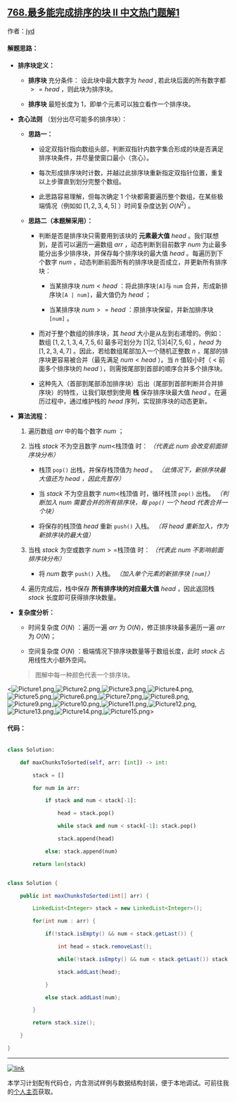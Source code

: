 ## [768.最多能完成排序的块 II 中文热门题解1](https://leetcode.cn/problems/max-chunks-to-make-sorted-ii/solutions/100000/zui-duo-neng-wan-cheng-pai-xu-de-kuai-ii-deng-jie-)

作者：[jyd](https://leetcode.cn/u/jyd)

#### 解题思路：

-  **排序块定义：**
    - **排序块** 充分条件： 设此块中最大数字为 $head$ , 若此块后面的所有数字都 $>= head$ ，则此块为排序块。
    - **排序块** 最短长度为 $1$，即单个元素可以独立看作一个排序块。

- **贪心法则** （划分出尽可能多的排序块）：
    - **思路一：** 
        - 设定双指针指向数组头部，判断双指针内数字集合形成的块是否满足排序块条件，并尽量使窗口最小（贪心）。
        - 每次形成排序块时计数，并越过此排序块重新指定双指针位置，重复以上步骤直到划分完整个数组。
        - 此思路容易理解，但每次确定 $1$ 个块都需要遍历整个数组，在某些极端情况（例如如 $[1,2,3,4,5]$ ）时间复杂度达到 $O(N^2)$ 。
    - **思路二（本题解采用）：** 
        - 判断是否是排序块只需要用到该块的 **元素最大值** $head$ 。我们联想到，是否可以遍历一遍数组 $arr$ ，动态判断到目前数字 $num$ 为止最多能分出多少排序块，并保存每个排序块的最大值 $head$ 。每遍历到下个数字 $num$ ，动态判断前面所有的排序块是否成立，并更新所有排序块：
            - 当某排序块 $num < head$ ：将此排序块`[A]`与 `num` 合并，形成新排序块`[A | num]`，最大值仍为 $head$ ；
            - 当某排序块 $num >= head$ ：原排序块保留，并新加排序块 `[num]` 。
        - 而对于整个数组的排序块，其 $head$ 大小是从左到右递增的。例如：数组 $[1,2,1,3,4,7,5,6]$ 最多可划分为 $[1|2,1|3|4|7,5,6]$ ，$head$ 为 $[1,2,3,4,7]$ 。因此，若给数组尾部加入一个随机正整数 $n$ ，尾部的排序块更容易被合并（最先满足 $num < head$ ）。当 $n$ 值较小时（ $<$ 前面多个排序块的 $head$ ），则需按尾部到首部的顺序合并多个排序块。
        - 这种先入（首部到尾部添加排序块）后出（尾部到首部判断并合并排序块）的特性，让我们联想到使用 **栈** 保存排序块最大值 $head$ 。在遍历过程中，通过维护栈的 $head$ 序列，实现排序块的动态更新。

- **算法流程：**
    1. 遍历数组 $arr$ 中的每个数字 $num$ ；
    2. 当栈 $stack$ 不为空且数字 $num<$栈顶值 时： *（代表此 $num$ 会改变前面排序块分布）*
        - 栈顶 `pop()` 出栈，并保存栈顶值为 $head$ 。 *（此情况下，新排序块最大值还为 $head$ ，因此先暂存）*
        - 当 $stack$ 不为空且数字 $num<$栈顶值 时，循环栈顶 `pop()` 出栈。 *（判断加入 $num$ 需要合并的所有排序块，每 `pop()` 一个 $head$ 代表合并一个块）*
        - 将保存的栈顶值 $head$ 重新 `push()` 入栈。 *（将 $head$ 重新加入，作为新排序块的最大值）*
    3. 当栈 $stack$ 为空或数字 $num>=$栈顶值 时： *（代表此 $num$ 不影响前面排序块分布）*
        - 将 $num$ 数字 `push()` 入栈。 *（加入单个元素的新排序块 `[num]`）*
    4. 遍历完成后，栈中保存 **所有排序块的对应最大值** $head$ ，因此返回栈 $stack$ 长度即可获得排序块数量。

- **复杂度分析：**
    - 时间复杂度 $O(N)$ ：遍历一遍 $arr$ 为 $O(N)$，修正排序块最多遍历一遍 $arr$ 为 $O(N)$；
    - 空间复杂度 $O(N)$ ：极端情况下排序块数量等于数组长度，此时 $stack$ 占用线性大小额外空间。

    > 图解中每一种颜色代表一个排序块。

<![Picture1.png](https://pic.leetcode-cn.com/cc3fd6b7e42ec300e7d51908124b98d17b2917025be6098cb8b35b77e1c8003c-Picture1.png),![Picture2.png](https://pic.leetcode-cn.com/8477e73390ea48c33f946066d4c52efbc3ba22d4a0e1f2b7af66992e7fff797c-Picture2.png),![Picture3.png](https://pic.leetcode-cn.com/ca514d92c928d321ee61d8205cbd3e21ef90b576d627d0e1c604947cbd3abffe-Picture3.png),![Picture4.png](https://pic.leetcode-cn.com/d9bfefb2afe79da963d6ba9a1b7a53dcabc91d9b5e7f8235b2ab617f953b674d-Picture4.png),![Picture5.png](https://pic.leetcode-cn.com/155a3d25edb4fe2f41d4b46523c80af3149dae8c68bff52dead51c3a4266a896-Picture5.png),![Picture6.png](https://pic.leetcode-cn.com/71c6c6e0a5f6cd5a0121f42604c7b113356226edc59f9e9a445eb88e07444e85-Picture6.png),![Picture7.png](https://pic.leetcode-cn.com/839d73e64f983b16c4a67d9189460ac612b19d914784ef0d8208cf3aa31853f8-Picture7.png),![Picture8.png](https://pic.leetcode-cn.com/01fa2ab372e5f48a856336ebbc2ba664d4e9823775ad72c5a0ee56dfce932faa-Picture8.png),![Picture9.png](https://pic.leetcode-cn.com/aa7b182d7498ed7a0893214614ed68db16207cdd1d1ecee94dca54a1e64edded-Picture9.png),![Picture10.png](https://pic.leetcode-cn.com/9fc98562cc9f89a2db21ff28e7c63550314c6f5b5579924f7c6b6f69124c7dd1-Picture10.png),![Picture11.png](https://pic.leetcode-cn.com/9cb8746da417dc8fd378bf2759d463416c39fa6bee729b5447b7272e8b90cb04-Picture11.png),![Picture12.png](https://pic.leetcode-cn.com/9a853b812725998aae2f46b85d85c43e1d210378ae566868692277f02d38dfcd-Picture12.png),![Picture13.png](https://pic.leetcode-cn.com/0e1bfaf04e87d4855f15c11317ee3201806569c09986335e8d9f57cc232f216b-Picture13.png),![Picture14.png](https://pic.leetcode-cn.com/746e63054238716fefae6a10df0d2f597870f7a0722f6cb606797b93ac39ad2c-Picture14.png),![Picture15.png](https://pic.leetcode-cn.com/c04aaa21d1bd0da5ba2772d02a5249d8e857f0817a9679df2d6264a0cce254ad-Picture15.png)>

#### 代码：

```python [-Python]
class Solution:
    def maxChunksToSorted(self, arr: [int]) -> int:
        stack = []
        for num in arr:
            if stack and num < stack[-1]: 
                head = stack.pop()
                while stack and num < stack[-1]: stack.pop()
                stack.append(head)
            else: stack.append(num)
        return len(stack)
```

```java [-Java]
class Solution {
    public int maxChunksToSorted(int[] arr) {
        LinkedList<Integer> stack = new LinkedList<Integer>();
        for(int num : arr) {
            if(!stack.isEmpty() && num < stack.getLast()) {
                int head = stack.removeLast();
                while(!stack.isEmpty() && num < stack.getLast()) stack.removeLast();
                stack.addLast(head);
            }
            else stack.addLast(num);
        }
        return stack.size();
    }
}
```

---

[![link](https://pic.leetcode.cn/1692032516-LSqzdC-760_100_3.png)](https://leetcode.cn/studyplan/selected-coding-interview/)

本学习计划配有代码仓，内含测试样例与数据结构封装，便于本地调试。可前往我的[个人主页](https://leetcode.cn/u/jyd/)获取。